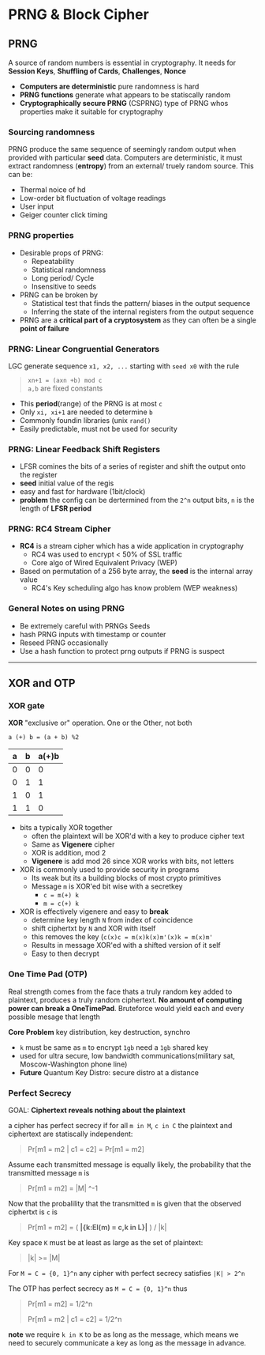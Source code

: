 # PRNG & Block Cipher

## PRNG

A source of random numbers is essential in cryptography. It needs for **Session Keys**, **Shuffling of Cards**, **Challenges**, **Nonce**

- **Computers are deterministic** pure randomness is hard
- **PRNG functions** generate what appears to be statiscally random
- **Cryptographically secure PRNG** (CSPRNG) type of PRNG whos properties make it suitable for cryptography

### Sourcing randomness

PRNG produce the same sequence of seemingly random output when provided with particular **seed** data. Computers are deterministic, it must extract randomness (**entropy**) from an external/ truely random source. This can be:

- Thermal noice of hd
- Low-order bit fluctuation of voltage readings
- User input 
- Geiger counter click timing

### PRNG properties

- Desirable props of PRNG:
  - Repeatability
  - Statistical randomness
  - Long period/ Cycle
  - Insensitive to seeds
- PRNG can be broken by
  - Statistical test that finds the pattern/ biases in the output sequence
  - Inferring the state of the internal registers from the output sequence
- PRNG are a **critical part of a cryptosystem** as they can often be a single **point of failure**

### PRNG: Linear Congruential Generators

LGC generate sequence `x1, x2, ...` starting with `seed x0` with the rule

> `xn+1 = (axn +b) mod c`<br/>
> `a,b` are fixed constants

- This **period**(range) of the PRNG is at most `c`
- Only `xi, xi+1` are needed to determine `b`
- Commonly foundin libraries (unix `rand()`
- Easily predictable, must not be used for security

### PRNG: Linear Feedback Shift Registers

- LFSR comines the bits of a series of register and shift the output onto the register
- **seed** initial value of the regis
- easy and fast for hardware (1bit/clock)
- **problem** the config can be dertermined from the `2^n` output bits, `n` is the length of **LFSR period**

### PRNG: RC4 Stream Cipher

- **RC4** is a stream cipher which has a wide application in cryptography
  - RC4 was used to encrypt < 50% of SSL traffic
  - Core algo of Wired Equivalent Privacy (WEP)
- Based on permutation of a 256 byte array, the **seed** is the internal array value
  - RC4's Key scheduling algo has know problem (WEP weakness)

### General Notes on using PRNG

- Be extremely careful with PRNGs Seeds
- hash PRNG inputs with timestamp or counter
- Reseed PRNG occasionally
- Use a hash function to protect prng outputs if PRNG is suspect

---

## XOR and OTP

### XOR gate

**XOR** "exclusive or" operation. One or the Other, not both

`a (+) b = (a + b) %2`

|a | b | a(+)b |
|---|---|---|
|0|0|0|
|0|1|1|
|1|0|1|
|1|1|0|

- bits a typically XOR together
  - often the plaintext will be XOR'd with a key to produce cipher text
  - Same as **Vigenere** cipher
  - XOR is addition, mod 2
  - **Vigenere** is add mod 26 since XOR works with bits, not letters
- XOR is commonly used to provide security in programs
  - Its weak but its a building blocks of most crypto primitives
  - Message `m` is XOR'ed bit wise with a secretkey
    - `c = m(+) k`
    - `m = c(+) k`
- XOR is effectively vigenere and easy to **break**
  - determine key length `N` from index of coincidence
  - shift ciphertxt by `N` and XOR with itself
  - this removes the key (`c(x)c = m(x)k(x)m'(x)k = m(x)m'`
  - Results in message XOR'ed with a shifted version of it self
  - Easy to then decrypt

### One Time Pad (OTP)

Real strength comes from the face thats a truly random key added to plaintext, produces a truly random ciphertext. **No amount of computing power can break a OneTimePad**. Bruteforce would yield each and every possible mesage that length

**Core Problem** key distribution, key destruction, synchro

- `k` must be same as `m` to encrypt `1gb` need a `1gb` shared key
- used for ultra secure, low bandwidth communications(military sat, Moscow-Washington phone line)
- **Future** Quantum Key Distro: secure distro at a distance

### Perfect Secrecy

GOAL: **Ciphertext reveals nothing about the plaintext**

a cipher has perfect secrecy if for all `m in M`, `c in C` the plaintext and ciphertext are statiscally independent:

> Pr[m1 = m2 | c1 = c2] = Pr[m1 = m2]

Assume each transmitted message is equally likely, the probability that the transmitted message `m` is 

> Pr[m1 = m2] = |M| ^-1

Now that the probalility that the transmitted `m` is given that the observed ciphertxt is `c` is

> Pr[m1 = m2] = ( **|{k:El(m) = c,k in L}|** ) / |k|

Key space `K` must be at least as large as the set of plaintext:

> |k| >= |M|

For `M = C = {0, 1}^n` any cipher with perfect secrecy satisfies `|K| > 2^n`

The OTP has perfect secrecy as `M = C = {0, 1}^n` thus

> Pr[m1 = m2] = 1/2^n
>
> Pr[m1 = m2 | c1 = c2] = 1/2^n

**note** we require `k in K` to be as long as the message, which means we need to securely communicate a key as long as the message in advance.




